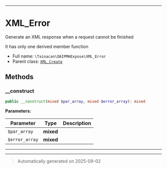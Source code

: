 ***

# XML_Error

Generate an XML response when a request cannot be finished

It has only one derived member function

* Full name: `\Tainacan\OAIPMHExpose\XML_Error`
* Parent class: [`XML_Create`](./XML_Create.md)




## Methods


### __construct



```php
public __construct(mixed $par_array, mixed $error_array): mixed
```








**Parameters:**

| Parameter | Type | Description |
|-----------|------|-------------|
| `$par_array` | **mixed** |  |
| `$error_array` | **mixed** |  |





***


***
> Automatically generated on 2025-09-02
